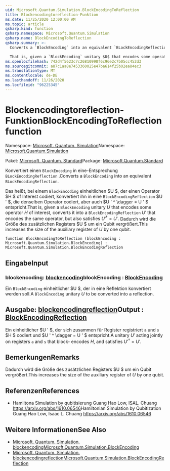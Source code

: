 ```yaml
---
uid: Microsoft.Quantum.Simulation.BlockEncodingToReflection
title: Blockencodingtoreflection-Funktion
ms.date: 11/25/2020 12:00:00 AM
ms.topic: article
qsharp.kind: function
qsharp.namespace: Microsoft.Quantum.Simulation
qsharp.name: BlockEncodingToReflection
qsharp.summary: >-
  Converts a `BlockEncoding` into an equivalent `BLockEncodingReflection`.

  That is, given a `BlockEncoding` unitary $U$ that encodes some operator $H$ of interest, converts it into a `BlockEncodingReflection` $U'$ that encodes the same operator, but also satisfies $U'^\dagger = U'$. This increases the size of the auxiliary register of $U$ by one qubit.
ms.openlocfilehash: 742d4f5623c7c26810998f6c96e2c7b05cc452d3
ms.sourcegitcommit: a87c1aa8e7453360025e47ba614f25b02ea84ec3
ms.translationtype: MT
ms.contentlocale: de-DE
ms.lasthandoff: 11/26/2020
ms.locfileid: "96225345"
---
```

# <a name="blockencodingtoreflection-function"></a><span data-ttu-id="2371b-102">Blockencodingtoreflection-Funktion</span><span class="sxs-lookup"><span data-stu-id="2371b-102">BlockEncodingToReflection function</span></span>

<span data-ttu-id="2371b-103">Namespace: [Microsoft. Quantum. Simulation](xref:Microsoft.Quantum.Simulation)</span><span class="sxs-lookup"><span data-stu-id="2371b-103">Namespace: [Microsoft.Quantum.Simulation](xref:Microsoft.Quantum.Simulation)</span></span>

<span data-ttu-id="2371b-104">Paket: [Microsoft. Quantum. Standard](https://nuget.org/packages/Microsoft.Quantum.Standard)</span><span class="sxs-lookup"><span data-stu-id="2371b-104">Package: [Microsoft.Quantum.Standard](https://nuget.org/packages/Microsoft.Quantum.Standard)</span></span>


<span data-ttu-id="2371b-105">Konvertiert einen `BlockEncoding` in eine-Entsprechung `BLockEncodingReflection` .</span><span class="sxs-lookup"><span data-stu-id="2371b-105">Converts a `BlockEncoding` into an equivalent `BLockEncodingReflection`.</span></span>

<span data-ttu-id="2371b-106">Das heißt, bei einem `BlockEncoding` einheitlichen $U $, der einen Operator $H $ of Interest codiert, konvertiert ihn in eine `BlockEncodingReflection` $U ' $, die denselben Operator codiert, aber auch $U ' ^ \dagger = U ' $ entspricht.</span><span class="sxs-lookup"><span data-stu-id="2371b-106">That is, given a `BlockEncoding` unitary $U$ that encodes some operator $H$ of interest, converts it into a `BlockEncodingReflection` $U'$ that encodes the same operator, but also satisfies $U'^\dagger = U'$.</span></span>
<span data-ttu-id="2371b-107">Dadurch wird die Größe des zusätzlichen Registers $U $ um ein Qubit vergrößert.</span><span class="sxs-lookup"><span data-stu-id="2371b-107">This increases the size of the auxiliary register of $U$ by one qubit.</span></span>

```qsharp
function BlockEncodingToReflection (blockEncoding : Microsoft.Quantum.Simulation.BlockEncoding) : Microsoft.Quantum.Simulation.BlockEncodingReflection
```


## <a name="input"></a><span data-ttu-id="2371b-108">Eingabe</span><span class="sxs-lookup"><span data-stu-id="2371b-108">Input</span></span>

### <a name="blockencoding--blockencoding"></a><span data-ttu-id="2371b-109">blockencoding: [blockencoding](xref:Microsoft.Quantum.Simulation.BlockEncoding)</span><span class="sxs-lookup"><span data-stu-id="2371b-109">blockEncoding : [BlockEncoding](xref:Microsoft.Quantum.Simulation.BlockEncoding)</span></span>

<span data-ttu-id="2371b-110">Ein `BlockEncoding` einheitlicher $U $, der in eine Reflektion konvertiert werden soll.</span><span class="sxs-lookup"><span data-stu-id="2371b-110">A `BlockEncoding` unitary $U$ to be converted into a reflection.</span></span>



## <a name="output--blockencodingreflection"></a><span data-ttu-id="2371b-111">Ausgabe: [blockencodingreflection](xref:Microsoft.Quantum.Simulation.BlockEncodingReflection)</span><span class="sxs-lookup"><span data-stu-id="2371b-111">Output : [BlockEncodingReflection](xref:Microsoft.Quantum.Simulation.BlockEncodingReflection)</span></span>

<span data-ttu-id="2371b-112">Ein einheitlicher $U ' $, der sich zusammen für Register registriert `a` und `s` $H $ codiert und $U ' ^ \dagger = U ' $ entspricht.</span><span class="sxs-lookup"><span data-stu-id="2371b-112">A unitary $U'$ acting jointly on registers `a` and `s` that block- encodes $H$, and satisfies $U'^\dagger = U'$.</span></span>

## <a name="remarks"></a><span data-ttu-id="2371b-113">Bemerkungen</span><span class="sxs-lookup"><span data-stu-id="2371b-113">Remarks</span></span>

<span data-ttu-id="2371b-114">Dadurch wird die Größe des zusätzlichen Registers $U $ um ein Qubit vergrößert.</span><span class="sxs-lookup"><span data-stu-id="2371b-114">This increases the size of the auxiliary register of $U$ by one qubit.</span></span>

## <a name="references"></a><span data-ttu-id="2371b-115">Referenzen</span><span class="sxs-lookup"><span data-stu-id="2371b-115">References</span></span>

- <span data-ttu-id="2371b-116">Hamiltona Simulation by qubitisierung Guang Hao Low, ISAL. Chuang https://arxiv.org/abs/1610.06546</span><span class="sxs-lookup"><span data-stu-id="2371b-116">Hamiltonian Simulation by Qubitization Guang Hao Low, Isaac L. Chuang https://arxiv.org/abs/1610.06546</span></span>

## <a name="see-also"></a><span data-ttu-id="2371b-117">Weitere Informationen</span><span class="sxs-lookup"><span data-stu-id="2371b-117">See Also</span></span>

- [<span data-ttu-id="2371b-118">Microsoft. Quantum. Simulation. blockencoding</span><span class="sxs-lookup"><span data-stu-id="2371b-118">Microsoft.Quantum.Simulation.BlockEncoding</span></span>](xref:Microsoft.Quantum.Simulation.BlockEncoding)
- [<span data-ttu-id="2371b-119">Microsoft. Quantum. Simulation. blockencodingreflection</span><span class="sxs-lookup"><span data-stu-id="2371b-119">Microsoft.Quantum.Simulation.BlockEncodingReflection</span></span>](xref:Microsoft.Quantum.Simulation.BlockEncodingReflection)